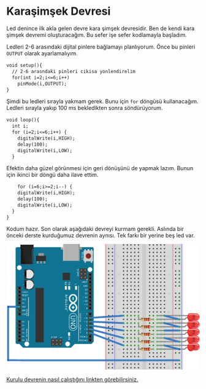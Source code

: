 # Karaşimşek Devresi

Led denince ilk akla gelen devre kara şimşek devresidir. Ben de kendi kara şimşek devremi oluşturacağım. Bu sefer işe sefer kodlamayla başladım. 

Ledleri 2-6 arasındaki dijital pinlere bağlamayı planlıyorum. Önce bu pinleri `OUTPUT` olarak ayarlamalıyım.

````
void setup(){
  // 2-6 arasndaki pinleri cikisa yonlendirelim
  for(int i=2;i<=6;i++) 
    pinMode(i,OUTPUT);
}
````

Şimdi bu ledleri sırayla yakmam gerek. Bunu için `for` döngüsü kullanacağım. Ledleri sırayla yakıp 100 ms bekledikten sonra söndürüyorum.

````
void loop(){
  int i;
  for (i=2;i<=6;i++) {
    digitalWrite(i,HIGH);
    delay(100);
    digitalWrite(i,LOW); 
  } 

````
Efektin daha güzel görünmesi için geri dönüşünü de yapmak lazım. Bunun için ikinci bir döngü daha ilave ettim.

````
    for (i=6;i>=2;i--) {
    digitalWrite(i,HIGH);
    delay(100);
    digitalWrite(i,LOW); 
  }
}
````

Kodum hazır. Son olarak aşağıdaki devreyi kurmam gerekli. Aslında bir önceki derste kurduğumuz devrenin aynısı. Tek farkı bir yerine beş led var. 

![Breadbord](https://github.com/wizofwor/arduino/blob/master/102-led-flash/led-flash_bb.png?raw=true)

[Kurulu devrenin nasıl çalıştığını linkten görebilirsiniz.](https://vine.co/v/eWIvIqTtTj9)



